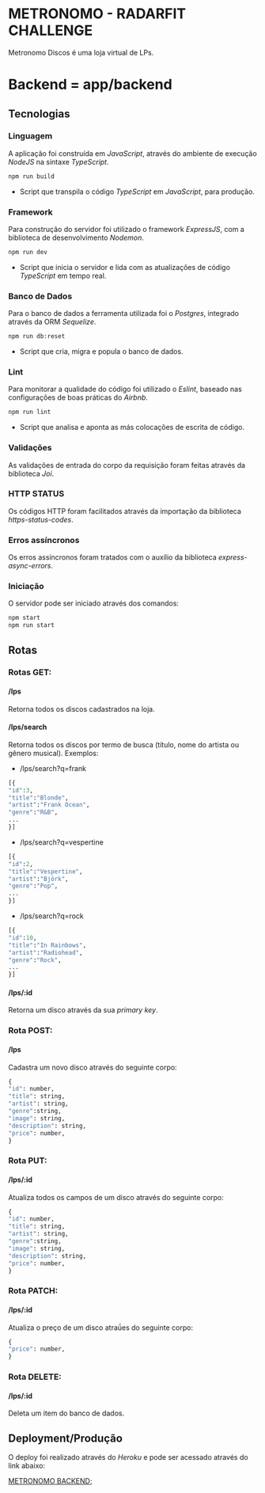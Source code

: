 # METRONOMO - RADARFIT CHALLENGE

Metronomo Discos é uma loja virtual de LPs.

# Backend = app/backend

## Tecnologias

### Linguagem
A aplicação foi construída em *JavaScript*, através do ambiente de execução *NodeJS* na sintaxe *TypeScript*.

```bash
npm run build
````
* Script que transpila o código *TypeScript* em *JavaScript*, para produção.

### Framework
Para construção do servidor foi utilizado o framework *ExpressJS*, com a biblioteca de desenvolvimento *Nodemon*.

```bash
npm run dev
````
* Script que inicia o servidor e lida com as atualizações de código *TypeScript* em tempo real.

### Banco de Dados

 Para o banco de dados a ferramenta utilizada foi o *Postgres*, integrado através da ORM *Sequelize*.

```bash
npm run db:reset
````
* Script que cria, migra e popula o banco de dados.

### Lint

Para monitorar a qualidade do código foi utilizado o *Eslint*, baseado nas configurações de boas práticas do *Airbnb*.

```bash
npm run lint
````
* Script que analisa e aponta as más colocações de escrita de código.

### Validações
As validações de entrada do corpo da requisição foram feitas através da biblioteca *Joi*.

### HTTP STATUS
Os códigos HTTP foram facilitados através da importação da biblioteca *https-status-codes*.
### Erros assíncronos
Os erros assíncronos foram tratados com o auxílio da biblioteca *express-async-errors*.

### Iniciação
O servidor pode ser iniciado através dos comandos:

```bash
npm start
npm run start
````

## Rotas

### Rotas GET:

#### /lps
Retorna todos os discos cadastrados na loja.

#### /lps/search
Retorna todos os discos por termo de busca (título, nome do artista ou gênero musical). Exemplos:
* /lps/search?q=frank
```python
[{
"id":3,
"title":"Blonde",
"artist":"Frank Ocean",
"genre":"R&B",
...
}]
````

* /lps/search?q=vespertine
```python
[{
"id":2,
"title":"Vespertine",
"artist":"Björk",
"genre":"Pop",
...
}]
````
* /lps/search?q=rock
```python
[{
"id":10,
"title":"In Rainbows",
"artist":"Radiohead",
"genre":"Rock",
...
}]
````
#### /lps/:id
Retorna um disco através da sua *primary key*.

### Rota POST:

#### /lps
Cadastra um novo disco através do seguinte corpo:

```python
{
"id": number,
"title": string,
"artist": string,
"genre":string,
"image": string,
"description": string,
"price": number, 
}
````

### Rota PUT:

#### /lps/:id
Atualiza todos os campos de um disco através do seguinte corpo:
```python
{
"id": number,
"title": string,
"artist": string,
"genre":string,
"image": string,
"description": string,
"price": number, 
}
````

### Rota PATCH:

#### /lps/:id
Atualiza o preço de um disco atraǘes do seguinte corpo:

```python
{
"price": number, 
}
````
### Rota DELETE:

#### /lps/:id
Deleta um item do banco de dados.

## Deployment/Produção

O deploy foi realizado através do *Heroku* e pode ser acessado através do link abaixo:

[METRONOMO BACKEND]('https://metronomo-backend.herokuapp.com/');
